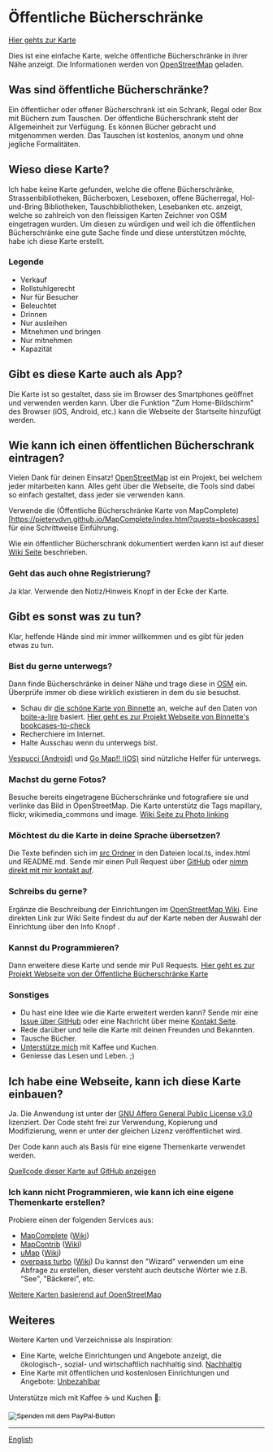 # Öffentliche Bücherschränke

[Hier gehts zur Karte](https://book-exchange.zottelig.ch/de/)

Dies ist eine einfache Karte, welche öffentliche Bücherschränke in ihrer Nähe anzeigt. Die Informationen werden von [OpenStreetMap](https://www.openstreetmap.org) geladen.

## Was sind öffentliche Bücherschränke?

Ein öffentlicher oder offener Bücherschrank ist ein Schrank, Regal oder Box mit Büchern zum Tauschen. Der öffentliche Bücherschrank steht der Allgemeinheit zur Verfügung. Es können Bücher gebracht und mitgenommen werden. Das Tauschen ist kostenlos, anonym und ohne jegliche Formalitäten.

## Wieso diese Karte?

Ich habe keine Karte gefunden, welche die offene Bücherschränke, Strassenbibliotheken, Bücherboxen, Leseboxen, offene Bücherregal, Hol-und-Bring Bibliotheken, Tauschbibliotheken, Lesebanken etc. anzeigt, welche so zahlreich von den fleissigen Karten Zeichner von OSM eingetragen wurden. Um diesen zu würdigen und weil ich die öffentlichen Bücherschränke eine gute Sache finde und diese unterstützen möchte, habe ich diese Karte erstellt.

### Legende

- <i class="far fa-money-bill-alt"></i> Verkauf
- <i class="fab fa-accessible-icon"></i> Rollstuhlgerecht
- <i class="fas fa-ticket-alt"></i> Nur für Besucher
- <i class="far fa-lightbulb"></i> Beleuchtet
- <i class="far fa-building"></i> Drinnen
- <i class="fas fa-redo-alt"></i> Nur ausleihen
- <i class="fas fa-exchange-alt"></i> Mitnehmen und bringen
- <i class="fas fa-long-arrow-alt-left"></i> Nur mitnehmen
- <i class="fas fa-book"></i> Kapazität

## Gibt es diese Karte auch als App?

Die Karte ist so gestaltet, dass sie im Browser des Smartphones geöffnet und verwenden werden kann. Über die Funktion "Zum Home-Bildschirm" des Browser (iOS, Android, etc.) kann die Webseite der Startseite hinzufügt werden.

## Wie kann ich einen öffentlichen Bücherschrank eintragen?

Vielen Dank für deinen Einsatz! [OpenStreetMap](https://www.openstreetmap.org) ist ein Projekt, bei welchem jeder mitarbeiten kann. Alles geht über die Webseite, die Tools sind dabei so einfach gestaltet, dass jeder sie verwenden kann.

Verwende die (Öffentliche Bücherschränke Karte von MapComplete)[https://pietervdvn.github.io/MapComplete/index.html?quests=bookcases] für eine Schrittweise Einführung.

Wie ein öffentlicher Bücherschrank dokumentiert werden kann ist auf dieser [Wiki Seite](https://wiki.openstreetmap.org/wiki/DE:Tag:amenity%3Dpublic_bookcase) beschrieben.

### Geht das auch ohne Registrierung?

Ja klar. Verwende den <i class="fas fa-comment-alt"></i> Notiz/Hinweis Knopf in der Ecke der Karte.

## Gibt es sonst was zu tun?

Klar, helfende Hände sind mir immer willkommen und es gibt für jeden etwas zu tun.

### Bist du gerne unterwegs?

Dann finde Bücherschränke in deiner Nähe und trage diese in [OSM](https://www.openstreetmap.org) ein. Überprüfe immer ob diese wirklich existieren in dem du sie besuchst.

- Schau dir [die schöne Karte von Binnette](https://umap.openstreetmap.fr/fr/map/osm-bookcases-and-boite-a-lire_362287#15/45.2010/5.7389) an, welche auf den Daten von [boite-a-lire](https://www.boite-a-lire.com/) basiert. [Hier geht es zur Projekt Webseite von Binnette's bookcases-to-check](https://github.com/Binnette/bookcases-to-check)
- Recherchiere im Internet.
- Halte Ausschau wenn du unterwegs bist.

[Vespucci (Android)](https://wiki.openstreetmap.org/wiki/Vespucci) und [Go Map!! (iOS)](https://wiki.openstreetmap.org/wiki/Go_Map!!) sind nützliche Helfer für unterwegs.

### Machst du gerne Fotos?

Besuche bereits eingetragene Bücherschränke und fotografiere sie und verlinke das Bild in OpenStreetMap. Die Karte unterstütz die Tags mapillary, flickr, wikimedia_commons und image. [Wiki Seite zu Photo linking](https://wiki.openstreetmap.org/wiki/Photo_linking)

### Möchtest du die Karte in deine Sprache übersetzen?

Die Texte befinden sich im [src Ordner](https://github.com/ToastHawaii/priceless-map/tree/master/src) in den Dateien local.ts, index.html und README.md. Sende mir einen Pull Request über [GitHub](https://github.com/ToastHawaii/public-bookcase-map) oder [nimm direkt mit mir kontakt auf](https://it.zottelig.ch/kontakt).

### Schreibs du gerne?

Ergänze die Beschreibung der Einrichtungen im [OpenStreetMap Wiki](https://wiki.openstreetmap.org/wiki/DE:Map_Features). Eine direkten Link zur Wiki Seite findest du auf der Karte neben der Auswahl der Einrichtung über den Info Knopf <i class="fas fa-info-circle"></i>.

### Kannst du Programmieren?

Dann erweitere diese Karte und sende mir Pull Requests. [Hier geht es zur Projekt Webseite von der Öffentliche Bücherschränke Karte](https://github.com/ToastHawaii/public-bookcase-map)

### Sonstiges

- Du hast eine Idee wie die Karte erweitert werden kann? Sende mir eine [Issue über GitHub](https://github.com/ToastHawaii/public-bookcase-map/issues/new) oder eine Nachricht über meine [Kontakt Seite](https://it.zottelig.ch/kontakt).
- Rede darüber und teile die Karte mit deinen Freunden und Bekannten.
- Tausche Bücher.
- [Unterstütze mich](https://it.zottelig.ch/%C3%BCber-mich) mit Kaffee und Kuchen.
- Geniesse das Lesen und Leben. ;)

## Ich habe eine Webseite, kann ich diese Karte einbauen?

Ja. Die Anwendung ist unter der [GNU Affero General Public License v3.0](https://github.com/ToastHawaii/public-bookcase-map/blob/master/LICENSE) lizenziert. Der Code steht frei zur Verwendung, Kopierung und Modifizierung, wenn er unter der gleichen Lizenz veröffentlichet wird.

Der Code kann auch als Basis für eine eigene Themenkarte verwendet werden.

[Quellcode dieser Karte auf GitHub anzeigen](https://github.com/ToastHawaii/public-bookcase-map)

### Ich kann nicht Programmieren, wie kann ich eine eigene Themenkarte erstellen?

Probiere einen der folgenden Services aus:

- [MapComplete](https://pietervdvn.github.io/MapComplete/index.html) ([Wiki](https://wiki.openstreetmap.org/wiki/MapComplete))
- [MapContrib](https://www.mapcontrib.xyz/) ([Wiki](https://wiki.openstreetmap.org/wiki/MapContrib))
- [uMap](https://umap.openstreetmap.fr/de/) ([Wiki](https://wiki.openstreetmap.org/wiki/DE:UMap))
- [overpass turbo](https://overpass-turbo.eu/) ([Wiki](https://wiki.openstreetmap.org/wiki/DE:Overpass_turbo)) Du kannst den "Wizard" verwenden um eine Abfrage zu erstellen, dieser versteht auch deutsche Wörter wie z.B. "See", "Bäckerei", etc.

[Weitere Karten basierend auf OpenStreetMap](https://osm-apps.zottelig.ch/)

## Weiteres

Weitere Karten und Verzeichnisse als Inspiration:

- Eine Karte, welche Einrichtungen und Angebote anzeigt, die ökologisch-, sozial- und wirtschaftlich nachhaltig sind. [Nachhaltig](https://sustainable.zottelig.ch/de)
- Eine Karte mit öffentlichen und kostenlosen Einrichtungen und Angebote: [Unbezahlbar](https://priceless.zottelig.ch)

Unterstütze mich mit Kaffee ☕ und Kuchen 🍰:

<form action="https://www.paypal.com/cgi-bin/webscr" method="post" target="_top">
<input type="hidden" name="cmd" value="_s-xclick" />
<input type="hidden" name="hosted_button_id" value="LZB5LRD2MBQUS" />
<input type="image" src="https://www.paypalobjects.com/de_DE/CH/i/btn/btn_donateCC_LG.gif" border="0" name="submit" title="PayPal - The safer, easier way to pay online!" alt="Spenden mit dem PayPal-Button" />
</form>

---

[English](/docs/)
